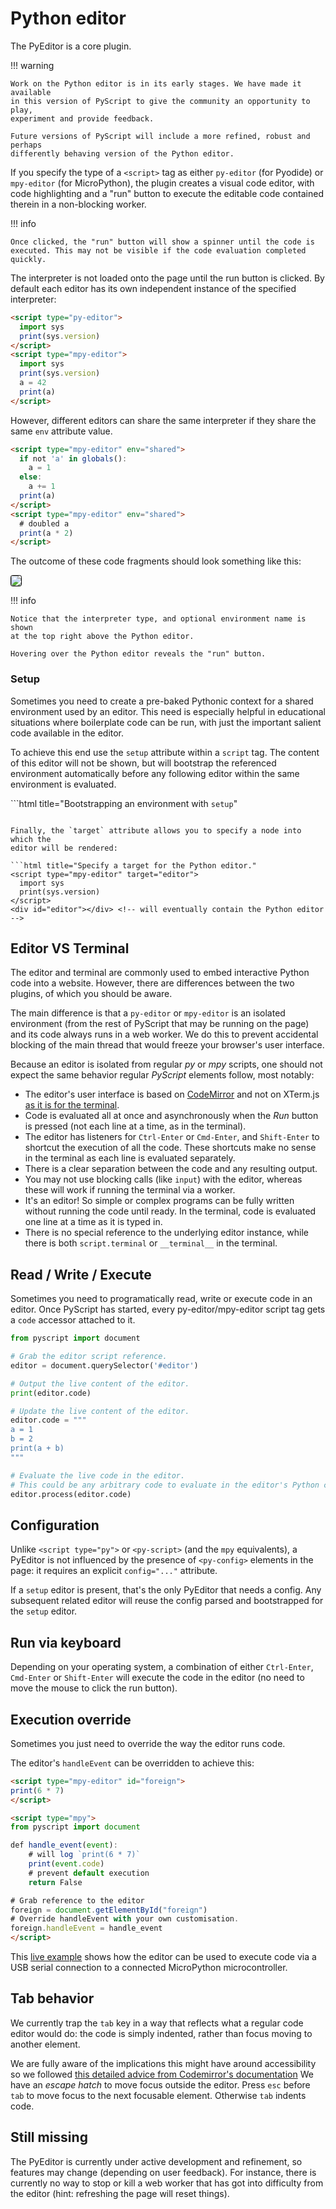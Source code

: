 # Python editor 

The PyEditor is a core plugin.

!!! warning

    Work on the Python editor is in its early stages. We have made it available
    in this version of PyScript to give the community an opportunity to play,
    experiment and provide feedback.

    Future versions of PyScript will include a more refined, robust and perhaps
    differently behaving version of the Python editor.

If you specify the type of a `<script>` tag as either `py-editor` (for Pyodide)
or `mpy-editor` (for MicroPython), the plugin creates a visual code editor,
with code highlighting and a "run" button to execute the editable code
contained therein in a non-blocking worker.

!!! info

    Once clicked, the "run" button will show a spinner until the code is
    executed. This may not be visible if the code evaluation completed quickly.


The interpreter is not loaded onto the page until the run button is clicked. By
default each editor has its own independent instance of the specified
interpreter:

```html title="Two editors, one with Pyodide, the other with MicroPython."
<script type="py-editor">
  import sys
  print(sys.version)
</script>
<script type="mpy-editor">
  import sys
  print(sys.version)
  a = 42
  print(a)
</script>
```

However, different editors can share the same interpreter if they share the
same `env` attribute value.

```html title="Two editors sharing the same MicroPython environment."
<script type="mpy-editor" env="shared">
  if not 'a' in globals():
    a = 1
  else:
    a += 1
  print(a)
</script>
<script type="mpy-editor" env="shared">
  # doubled a
  print(a * 2)
</script>
```

The outcome of these code fragments should look something like this:

<img src="../../assets/images/pyeditor1.gif" style="border: 1px solid black; border-radius: 0.2rem; box-shadow: var(--md-shadow-z1);"/>

!!! info

    Notice that the interpreter type, and optional environment name is shown
    at the top right above the Python editor.

    Hovering over the Python editor reveals the "run" button.

### Setup

Sometimes you need to create a pre-baked Pythonic context for a shared
environment used by an editor. This need is especially helpful in educational
situations where boilerplate code can be run, with just the important salient
code available in the editor.

To achieve this end use the `setup` attribute within a `script` tag. The
content of this editor will not be shown, but will bootstrap the referenced
environment automatically before any following editor within the same
environment is evaluated.

```html title="Bootstrapping an environment with `setup`"
<script type="mpy-editor" env="test_env" setup>
# This code will not be visible, but will run before the next editor's code is
# evaluated.
a = 1
</script>

<script type="mpy-editor" env="test_env">
# Without the "setup" attribute, this editor is visible. Because it is using
# the same env as the previous "setup" editor, the previous editor's code is
# always evaluated first.
print(a)
</script>
```

Finally, the `target` attribute allows you to specify a node into which the
editor will be rendered:

```html title="Specify a target for the Python editor."
<script type="mpy-editor" target="editor">
  import sys
  print(sys.version)
</script>
<div id="editor"></div> <!-- will eventually contain the Python editor -->
```

## Editor VS Terminal

The editor and terminal are commonly used to embed interactive Python code into
a website. However, there are differences between the two plugins, of which you
should be aware.

The main difference is that a `py-editor` or `mpy-editor` is an isolated
environment (from the rest of PyScript that may be running on the page) and
its code always runs in a web worker. We do this to prevent accidental blocking
of the main thread that would freeze your browser's user interface.

Because an editor is isolated from regular *py* or *mpy* scripts, one should
not expect the same behavior regular *PyScript* elements follow, most notably:

  * The editor's user interface is based on
    [CodeMirror](https://codemirror.net/) and not on XTerm.js
    [as it is for the terminal](../terminal).
  * Code is evaluated all at once and asynchronously when the *Run* button is
    pressed (not each line at a time, as in the terminal).
  * The editor has listeners for `Ctrl-Enter` or `Cmd-Enter`, and
    `Shift-Enter` to shortcut the execution of all the code. These shortcuts
    make no sense in the terminal as each line is evaluated separately.
  * There is a clear separation between the code and any resulting output.
  * You may not use blocking calls (like `input`) with the editor, whereas
    these will work if running the terminal via a worker.
  * It's an editor! So simple or complex programs can be fully written without
    running the code until ready. In the terminal, code is evaluated one line
    at a time as it is typed in.
  * There is no special reference to the underlying editor instance, while
    there is both `script.terminal` or `__terminal__` in the terminal.

## Read / Write / Execute

Sometimes you need to programatically read, write or execute code in an
editor. Once PyScript has started, every py-editor/mpy-editor script tag gets
a `code` accessor attached to it.

```python
from pyscript import document

# Grab the editor script reference.
editor = document.querySelector('#editor')

# Output the live content of the editor.
print(editor.code)

# Update the live content of the editor.
editor.code = """
a = 1
b = 2
print(a + b)
"""

# Evaluate the live code in the editor.
# This could be any arbitrary code to evaluate in the editor's Python context.
editor.process(editor.code)
```

## Configuration

Unlike `<script type="py">` or `<py-script>` (and the `mpy` equivalents), a
PyEditor is not influenced by the presence of `<py-config>` elements in the
page: it requires an explicit `config="..."` attribute.

If a `setup` editor is present, that's the only PyEditor that needs a config.
Any subsequent related editor will reuse the config parsed and bootstrapped for
the `setup` editor.

## Run via keyboard

Depending on your operating system, a combination of either `Ctrl-Enter`,
`Cmd-Enter` or `Shift-Enter` will execute the code in the editor (no need to
move the mouse to click the run button).

## Execution override

Sometimes you just need to override the way the editor runs code.

The editor's `handleEvent` can be overridden to achieve this:

```html title="Overriding execution via handleEvent."
<script type="mpy-editor" id="foreign">
print(6 * 7)
</script>

<script type="mpy">
from pyscript import document

def handle_event(event):
    # will log `print(6 * 7)`
    print(event.code)
    # prevent default execution
    return False

# Grab reference to the editor
foreign = document.getElementById("foreign")
# Override handleEvent with your own customisation.
foreign.handleEvent = handle_event
</script>
```

This
[live example](https://agiammarchi.pyscriptapps.com/pyeditor-iot-example/latest/)
shows how the editor can be used to execute code via a USB serial connection to
a connected MicroPython microcontroller.

## Tab behavior

We currently trap the `tab` key in a way that reflects what a regular code
editor would do: the code is simply indented, rather than focus moving to
another element.

We are fully aware of the implications this might have around accessibility so
we followed
[this detailed advice from Codemirror's documentation](https://codemirror.net/examples/tab/)
We have an *escape hatch* to move focus outside the editor. Press `esc` before
`tab` to move focus to the next focusable element. Otherwise `tab` indents
code.


## Still missing

The PyEditor is currently under active development and refinement, so features
may change (depending on user feedback). For instance, there is currently no
way to stop or kill a web worker that has got into difficulty from the editor
(hint: refreshing the page will reset things).
